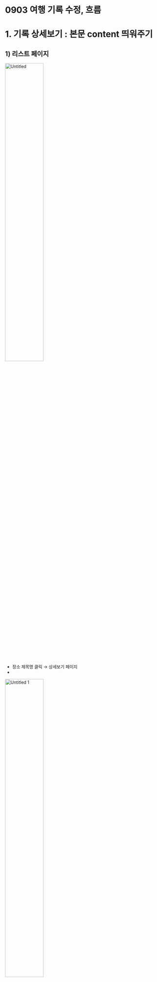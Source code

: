 # 0903 여행 기록 수정, 흐름

# 1. 기록 상세보기 : 본문 content 띄워주기

## 1) 리스트 페이지

<img width="50%" src="https://github.com/minjiKim87/SpringAWS_Study/assets/68892132/86b40436-33cc-40e5-a8b6-3d3ef18f11ed.png" alt="Untitled">


- 장소 제목명 클릭 → 상세보기 페이지
- 
<img width="50%" src="https://github.com/minjiKim87/SpringAWS_Study/assets/68892132/25d43e53-b964-47e6-86b0-e941ed276cb1.png" alt="Untitled 1">


- 입력을 한 순서 = db에 post된 순서대로 내용이 들어가길래 날짜 순서대로 보여주도록 함

<img width="50%" src="https://github.com/minjiKim87/SpringAWS_Study/assets/68892132/b7fea4bf-0c25-4c2c-9128-7d542e472a86.png" alt="Untitled 2">


<img width="50%" src="https://github.com/minjiKim87/SpringAWS_Study/assets/68892132/8e09e08f-0a65-42da-beff-36e41ca4f5aa.png" alt="Untitled 3">

<aside>
    
💡 잠깐 고민한것 : 상세보기 페이지에서 바로 수정…? 근데 수정 페이지를 따로 두는게 나은것 같다.

</aside>

## 2) 수정 버튼(링크) 클릭 → 수정 페이지

- 방금 본 상세정보의 내용을 그대로 가져오면서, 텍스트 필드말고 입력필드로 받음
    - 본문 content내용이 존재할 경우 보여주고, 없다면 날짜에 빈칸으로 보여줌

<img width="50%" src="https://github.com/minjiKim87/SpringAWS_Study/assets/68892132/92f104ca-b8a3-46b4-ae8c-6c7fdf3a345f.png" alt="Untitled 4">


# 2. 수정페이지에서 update

## 3)update 하기 1 : 기본정보(제목, 장소)랑 본문 내용

<img width="50%" src="https://github.com/minjiKim87/SpringAWS_Study/assets/68892132/396e7708-e3c5-4023-8900-29ceb9aa0d58.png" alt="Untitled 5">


입력필드에서 바로 수정 

제목, 장소, 본문 내용 수정 입력

<img width="50%" src="https://github.com/minjiKim87/SpringAWS_Study/assets/68892132/d3210ae5-c2bb-43ce-a69d-f91a198325b9.png" alt="Untitled 6">


저장 성공

<img width="50%" src="https://github.com/minjiKim87/SpringAWS_Study/assets/68892132/91f19310-ec37-4172-afac-3eb7ea144624.png" alt="Untitled 7">

<img width="50%" src="https://github.com/minjiKim87/SpringAWS_Study/assets/68892132/a2acf341-298c-40d5-a69f-d5637765ae6a.png" alt="Untitled 8">

update 잘 됨

- 이때 본문 내용 수정하면 PUT으로 반영, 추가시 POST로 반영. 다만 빈칸일 경우에는 데이터베이스에 아예 추가되지 않도록 함

## 4)update 하기 2 : 날짜 관련

- 기존은 24~30일

<img width="50%" src="https://github.com/minjiKim87/SpringAWS_Study/assets/68892132/24f1fb5f-583d-4045-8ac2-c6ffc0a5b5aa.png" alt="Untitled 9">

- 22~25로 기본정보 수정하면 페이지 reload시
    - records의 데이터베이스 테이블 start_date, end_date변경됨
    - 수정 페이지에서 밑에 본문이 24~30일로 띄워져있던게 변경됨

<img width="50%" src="https://github.com/minjiKim87/SpringAWS_Study/assets/68892132/6dd1cbcd-b3db-41ad-b4e8-23a8a32e5249.png" alt="Untitled 10">

<img width="50%"  src="https://github.com/minjiKim87/SpringAWS_Study/assets/68892132/5096774a-892e-490f-a8f3-401e2d2bb090.png" alt="Untitled 11">

<img width="50%" src="https://github.com/minjiKim87/SpringAWS_Study/assets/68892132/4164d3a0-9f6f-48da-a2a1-fd26a1bf2594.png" alt="Untitled 12">


→ 본문 템플릿 보여주는것도 자동 수정

## 5)update 날짜수정과 본문 내용 관련

- 기본 정보 날짜 수정을 하면, records의 기본 정보와, 보여지는 본문 content의 템플릿(날짜별 입력 필드)가 바뀐다
- 그러면 기존 날짜의 content값은 어떻게 할까?

예시로 위에서 24 ~ 30에서 22 ~ 25로 수정했는데, 그럼 기존의 26~30(중에 content가 존재하던 행들.빈칸이면 행도 없음)은 어떻게 되나

일단은 삭제하지 않도록 남겨뒀다.

만약에 날짜를 또 수정하면 그때의 남아있던 값이 다시 불러와진다.

<img width="50%" src="https://github.com/minjiKim87/SpringAWS_Study/assets/68892132/8a3408f9-f3c2-44f2-836d-0354c983ec1c.png" alt="Untitled 13">

원래는 팝업창 같은것 띄워서 미해당 날짜 삭제되는데 괜찮습니까? 물어보고 날짜 변경시 해당하지 않는 날짜의 값도 삭제할것 같은데 

날짜 다시 수정하는 이슈 추후 해결하면서 같이 기능 구현할것.

# 3. 간단한 CSS 추가함

# 4. 흐름 + 버튼 추가

<img width="50%" src="https://github.com/minjiKim87/SpringAWS_Study/assets/68892132/acfb8007-8966-4f72-b901-794232298200.png" alt="Untitled 14">

<img width="50%" src="https://github.com/minjiKim87/SpringAWS_Study/assets/68892132/4372611b-9242-4a21-ba64-7f428ded0941.png" alt="Untitled 14">


<aside>

    💡 새 여행기록 작성 클릭

</aside>

- 새 여행기록 작성 클릭시 : 기본정보 저장, 템플릿 생성, contents 저장

<img width="50%"  src="https://github.com/minjiKim87/SpringAWS_Study/assets/68892132/2b53befc-1b4d-432a-a63b-673a0c3620b0.png" alt="Untitled 15">

<img width="50%"  src="https://github.com/minjiKim87/SpringAWS_Study/assets/68892132/6ed329f0-e1b6-45b1-9abe-8028818e12ff.png" alt="Untitled 16">

<img width="50%" src="https://github.com/minjiKim87/SpringAWS_Study/assets/68892132/2a1891a5-f2fb-4f1d-ad3d-6f9fae5e9010.png" alt="Untitled 17">

- 여행 기록 리스트로 가기 버튼 클릭 → 내용 추가

<img width="50%" src="https://github.com/minjiKim87/SpringAWS_Study/assets/68892132/dd9e6d64-65ea-4dcd-a1c9-6d792aa29379.png" alt="Untitled 18">

<img width="50%" src="https://github.com/minjiKim87/SpringAWS_Study/assets/68892132/4a4b2824-3732-4737-85d0-699dee89da72.png" alt="Untitled 19">

<aside>

    💡 간단 여행기록 추가

</aside>

<img width="50%"  src="https://github.com/minjiKim87/SpringAWS_Study/assets/68892132/826051e5-93fd-4bb9-88de-abe052637c30.png" alt="Untitled 20">


- submit누르면 reload되고, 리스트 밑에 보면 내용 추가

<img width="50%" src="https://github.com/minjiKim87/SpringAWS_Study/assets/68892132/640c5f4a-6180-47f1-b741-0d4eabb3a0d3.png" alt="Untitled 21">

<aside>

    💡 제목 클릭시 → 상세보기 페이지

</aside>


<aside>

    💡 수정 클릭시 → 수정 페이지

</aside>
<img width="50%" src="https://github.com/minjiKim87/SpringAWS_Study/assets/68892132/fa4de826-e0a9-47ff-8ca9-e4d319471568.png" alt="Untitled 22">

<img width="50%" src="https://github.com/minjiKim87/SpringAWS_Study/assets/68892132/8745703c-4133-4133-b14b-98b08dfbcefd.png" alt="Untitled 23">

- 기록 상세 보기 누르면 해당 기록 id페이지로 감
- 여행기록 리스트로 가는 버튼.


# 할것

1. 프론트 모양새를 시도해볼까…이것도 오래걸릴것 같아서 지금 해봐도  될것 같다
    - 아니면 합치는게 우선인가
2. 개인적으로 먼저 할 수 있는건 완전 부가기능인 해시태그 기능
    - 본문 content에서 #해시태그 인식 후 db에 저장, 보여주기, content 수정시 해시태그도 같이 업데이트 등등…
    - `var hashtags = text.match(/#\w+/g);`
3. html이랑 js 분리…근데 프론트까지 하고 해도 될지도

